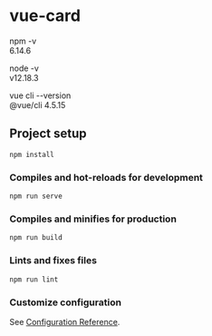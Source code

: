# vue-card

npm -v  
6.14.6

node -v  
v12.18.3

vue cli --version  
@vue/cli 4.5.15

## Project setup
```
npm install
```

### Compiles and hot-reloads for development
```
npm run serve
```

### Compiles and minifies for production
```
npm run build
```

### Lints and fixes files
```
npm run lint
```

### Customize configuration
See [Configuration Reference](https://cli.vuejs.org/config/).
